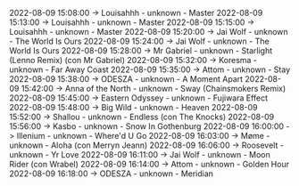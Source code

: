 2022-08-09 15:08:00 -> Louisahhh - unknown - Master
2022-08-09 15:13:00 -> Louisahhh - unknown - Master
2022-08-09 15:15:00 -> Louisahhh - unknown - Master
2022-08-09 15:20:00 -> Jai Wolf - unknown - The World Is Ours
2022-08-09 15:24:00 -> Jai Wolf - unknown - The World Is Ours
2022-08-09 15:28:00 -> Mr Gabriel - unknown - Starlight (Lenno Remix) (con Mr Gabriel)
2022-08-09 15:32:00 -> Koresma - unknown - Far Away Coast
2022-08-09 15:35:00 -> Attom - unknown - Stay
2022-08-09 15:38:00 -> ODESZA - unknown - A Moment Apart
2022-08-09 15:42:00 -> Anna of the North - unknown - Sway (Chainsmokers Remix)
2022-08-09 15:45:00 -> Eastern Odyssey - unknown - Fujiwara Effect
2022-08-09 15:48:00 -> Big Wild - unknown - Heaven
2022-08-09 15:52:00 -> Shallou - unknown - Endless (con The Knocks)
2022-08-09 15:56:00 -> Kasbo - unknown - Snow In Gothenburg
2022-08-09 16:00:00 -> Illenium - unknown - Where'd U Go
2022-08-09 16:03:00 -> Møme - unknown - Aloha (con Merryn Jeann)
2022-08-09 16:06:00 -> Roosevelt - unknown - Yr Love
2022-08-09 16:11:00 -> Jai Wolf - unknown - Moon Rider (con Wrabel)
2022-08-09 16:14:00 -> Attom - unknown - Golden Hour
2022-08-09 16:18:00 -> ODESZA - unknown - Meridian
